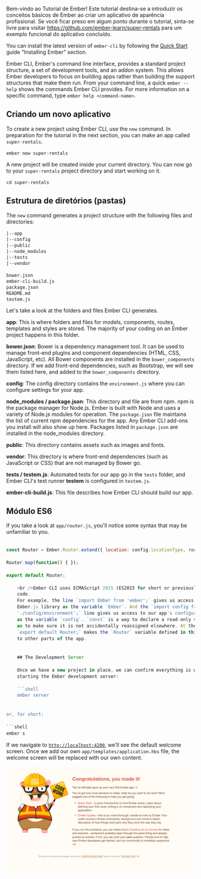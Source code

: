 Bem-vindo ao Tutorial de Ember! Este tutorial destina-se a introduzir os conceitos básicos de Ember ao criar um aplicativo de aparência profissional. Se você ficar preso em algum ponto durante o tutorial, sinta-se livre para visitar <https://github.com/ember-learn/super-rentals> para um exemplo funcional do aplicativo concluído.

You can install the latest version of `ember-cli` by following the [Quick Start](../../getting-started/quick-start/#toc_install-ember) guide "Installing Ember" section.

Ember CLI, Ember's command line interface, provides a standard project structure, a set of development tools, and an addon system. This allows Ember developers to focus on building apps rather than building the support structures that make them run. From your command line, a quick `ember --help` shows the commands Ember CLI provides. For more information on a specific command, type `ember help <command-name>`.

## Criando um novo aplicativo

To create a new project using Ember CLI, use the `new` command. In preparation for the tutorial in the next section, you can make an app called `super-rentals`.

```shell
ember new super-rentals
```

A new project will be created inside your current directory. You can now go to your `super-rentals` project directory and start working on it.

```shell
cd super-rentals
```

## Estrutura de diretórios (pastas)

The `new` command generates a project structure with the following files and directories:

```text
|--app
|--config
|--public
|--node_modules
|--tests
|--vendor

bower.json
ember-cli-build.js
package.json
README.md
testem.js
```

Let's take a look at the folders and files Ember CLI generates.

**app**: This is where folders and files for models, components, routes, templates and styles are stored. The majority of your coding on an Ember project happens in this folder.

**bower.json**: Bower is a dependency management tool. It can be used to manage front-end plugins and component dependencies (HTML, CSS, JavaScript, etc). All Bower components are installed in the `bower_components` directory. If we add front-end dependencies, such as Bootstrap, we will see them listed here, and added to the `bower_components` directory.

**config**: The config directory contains the `environment.js` where you can configure settings for your app.

**node_modules / package.json**: This directory and file are from npm. npm is the package manager for Node.js. Ember is built with Node and uses a variety of Node.js modules for operation. The `package.json` file maintains the list of current npm dependencies for the app. Any Ember CLI add-ons you install will also show up here. Packages listed in `package.json` are installed in the node_modules directory.

**public**: This directory contains assets such as images and fonts.

**vendor**: This directory is where front-end dependencies (such as JavaScript or CSS) that are not managed by Bower go.

**tests / testem.js**: Automated tests for our app go in the `tests` folder, and Ember CLI's test runner **testem** is configured in `testem.js`.

**ember-cli-build.js**: This file describes how Ember CLI should build our app.

## Módulo ES6

If you take a look at `app/router.js`, you'll notice some syntax that may be unfamiliar to you.

```app/router.js import Ember from 'ember'; import config from './config/environment';

const Router = Ember.Router.extend({ location: config.locationType, rootURL: config.rootURL });

Router.map(function() { });

export default Router;

    <br />Ember CLI uses ECMAScript 2015 (ES2015 for short or previously known as ES6) modules to organize application
    code.
    For example, the line `import Ember from 'ember';` gives us access to the actual
    Ember.js library as the variable `Ember`. And the `import config from
    './config/environment';` line gives us access to our app's configuration data
    as the variable `config`. `const` is a way to declare a read-only variable, 
    as to make sure it is not accidentally reassigned elsewhere. At the end of the file,
    `export default Router;` makes the `Router` variable defined in this file available 
    to other parts of the app.
    
    
    ## The Development Server
    
    Once we have a new project in place, we can confirm everything is working by
    starting the Ember development server:
    
    ```shell
    ember server
    

or, for short:

```shell
ember s
```

If we navigate to [`http://localhost:4200`](http://localhost:4200), we'll see the default welcome screen. Once we add our own `app/templates/application.hbs` file, the welcome screen will be replaced with our own content.

![default welcome screen](../../images/ember-cli/default-welcome-page.png)